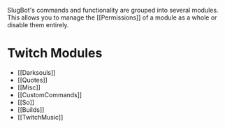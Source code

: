 SlugBot's commands and functionality are grouped into several modules. This allows you to manage the [[Permissions]] of a module as a whole or disable them entirely.
# Twitch Modules
- [[Darksouls]]
- [[Quotes]]
- [[Misc]]
- [[CustomCommands]]
- [[So]]
- [[Builds]]
- [[TwitchMusic]]